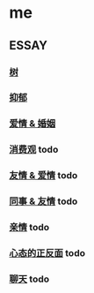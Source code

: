 # me

## ESSAY

### [树](main/the-tree.md)

### [抑郁](main/depression.md)

### [爱情 & 婚姻](main/love-and-marriage.md)

### [消费观](main/consumption-concept.md) todo

### [友情 & 爱情](main/friendship-and-love.md) todo

### [同事 & 友情](main/colleague-and-friendship.md) todo

### [亲情](main/parentage.md) todo

### [心态的正反面](main/mentally-sides.md) todo

### [聊天](main/chat.md) todo